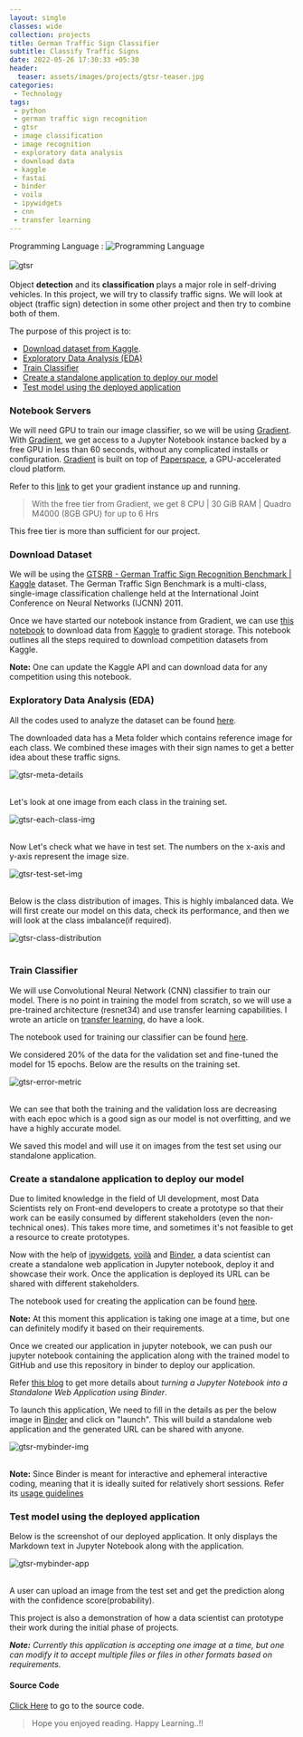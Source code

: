 ```yaml
---
layout: single
classes: wide
collection: projects
title: German Traffic Sign Classifier
subtitle: Classify Traffic Signs
date: 2022-05-26 17:30:33 +05:30
header:
  teaser: assets/images/projects/gtsr-teaser.jpg
categories:  
 - Technology  
tags:  
 - python  
 - german traffic sign recognition 
 - gtsr
 - image classification
 - image recognition
 - exploratory data analysis
 - download data
 - kaggle
 - fastai
 - binder
 - voila
 - ipywidgets
 - cnn
 - transfer learning
---
```

Programming Language : ![Programming Language](https://img.shields.io/badge/Python-100%25-%233DA639)<br>
<br><img src="/assets/images/projects/gtsr-img.jpg" alt="gtsr" style=" height=2%; width=2%; display: block; margin-left: auto; margin-right: auto;"/><br>
Object **detection** and its **classification** plays a major role in self-driving vehicles. In this project, we will try to classify traffic signs. We will look at object (traffic sign) detection in some other project and then try to combine both of them.

The purpose of this project is to:
 - [Download dataset from Kaggle](#download-dataset).
 - [Exploratory Data Analysis (EDA)](#exploratory-data-analysis-eda)
 - [Train Classifier](#train-classifier)
 - [Create a standalone application to deploy our model](#create-a-standalone-application-to-deploy-our-model)
 - [Test model using the deployed application](#test-model-using-the-deployed-application)

### Notebook Servers
We will need GPU to train our image classifier, so we will be using [Gradient](https://gradient.paperspace.com/). With [Gradient](https://gradient.paperspace.com/), we get access to a Jupyter Notebook instance backed by a free GPU in less than 60 seconds, without any complicated installs or configuration. [Gradient](https://gradient.paperspace.com/) is built on top of [Paperspace](https://www.paperspace.com/), a GPU-accelerated cloud platform.

Refer to this [link](https://course.fast.ai/start_gradient) to get your gradient instance up and running. 

> With the free tier from Gradient, we get 8 CPU | 30 GiB RAM | Quadro M4000 (8GB GPU) for up to 6 Hrs

This free tier is more than sufficient for our project.

### Download Dataset
We will be using the [GTSRB - German Traffic Sign Recognition Benchmark | Kaggle](https://www.kaggle.com/meowmeowmeowmeowmeow/gtsrb-german-traffic-sign) dataset. The German Traffic Sign Benchmark is a multi-class, single-image classification challenge held at the International Joint Conference on Neural Networks (IJCNN) 2011.

Once we have started our notebook instance from Gradient, we can use [this notebook](https://github.com/ashishkr568/gtsr/blob/main/1_download_dataset.ipynb) to download data from [Kaggle](https://www.kaggle.com/) to gradient storage. This notebook outlines all the steps required to download competition datasets from Kaggle. 

**Note:** One can update the Kaggle API and can download data for any competition using this notebook.

### Exploratory Data Analysis (EDA)

All the codes used to analyze the dataset can be found [here](https://github.com/ashishkr568/gtsr/blob/main/2_gtsr_eda_train_classifier.ipynb).

The downloaded data has a Meta folder which contains  reference image for each class. We combined these images with their sign names to get a better idea about these traffic signs.

<img src="/assets/images/projects/gtsr-meta-details.JPG" alt="gtsr-meta-details" style=" height=2%; width=2%; display: block; margin-left: auto; margin-right: auto;"/><br>

Let's look at one image from each class in the training set.

<img src="/assets/images/projects/gtsr-each-class-img.JPG" alt="gtsr-each-class-img" style=" height=2%; width=2%; display: block; margin-left: auto; margin-right: auto;"/><br>

Now Let's check what we have in test set. The numbers on the x-axis and y-axis represent the image size.

<img src="/assets/images/projects/gtsr-test-set-img.JPG" alt="gtsr-test-set-img" style=" height=2%; width=2%; display: block; margin-left: auto; margin-right: auto;"/><br>

Below is the class distribution of images. This is highly imbalanced data. We will first create our model on this data, check its performance, and then we will look at the class imbalance(if required).

<img src="/assets/images/projects/gtsr-class-distribution.jpg" alt="gtsr-class-distribution" style=" height=2%; width=2%; display: block; margin-left: auto; margin-right: auto;"/><br>

### Train Classifier
We will use Convolutional Neural Network (CNN) classifier to train our model. There is no point in training the model from scratch, so we will use a pre-trained architecture (resnet34) and use transfer learning capabilities. I wrote an article on [transfer learning](/blog/2022/05/02/transfer-learning-and-significance/), do have a look.

The notebook used for training our classifier can be found [here](https://github.com/ashishkr568/gtsr/blob/main/2_gtsr_eda_train_classifier.ipynb).

We considered 20% of the data for the validation set and fine-tuned the model for 15 epochs. Below are the results on the training set.

<img src="/assets/images/projects/gtsr-error-metric.JPG" alt="gtsr-error-metric" style=" height=2%; width=2%; display: block; margin-left: auto; margin-right: auto;"/><br>

We can see that both the training and the validation loss are decreasing with each epoc which is a good sign as our model is not overfitting, and we have a highly accurate model.

We saved this model and will use it on images from the test set using our standalone application.

###  Create a standalone application to deploy our model
Due to limited knowledge in the field of UI development, most Data Scientists rely on Front-end developers to create a prototype so that their work can be easily consumed by different stakeholders (even the non-technical ones). This takes more time, and sometimes it's not feasible to get a resource to create prototypes. 

Now with the help of [ipywidgets](https://ipywidgets.readthedocs.io/en/latest/), [voilà](https://voila.readthedocs.io/en/stable/using.html) and  [Binder](https://mybinder.org/), a data scientist can create a standalone web application in Jupyter notebook, deploy it and showcase their work. Once the application is deployed its URL can be shared with different stakeholders.

The notebook used for creating the application can be found [here](https://github.com/ashishkr568/gtsr/blob/main/3_gtsr_app.ipynb).

**Note:** At this moment this application is taking one image at a time, but one can definitely modify it based on their requirements.

Once we created our application in jupyter notebook, we can push our jupyter notebook containing the application along with the trained model to GitHub and use this repository in binder to deploy our application. 

Refer [this blog](/blog/2022/05/26/notebook-to-app/) to get more details about *turning a Jupyter Notebook into a Standalone Web Application using Binder*.

To launch this application, We need to fill in the details as per the below image in [Binder](https://mybinder.org/) and click on "launch". This will build a standalone web application and the generated URL can be shared with anyone.  

<img src="/assets/images/projects/gtsr-mybinder-img.png" alt="gtsr-mybinder-img" style=" height=2%; width=2%; display: block; margin-left: auto; margin-right: auto;"/><br>

**Note:** Since Binder is meant for interactive and ephemeral interactive coding, meaning that it is ideally suited for relatively short sessions. Refer its [usage guidelines](https://mybinder.readthedocs.io/en/latest/about/user-guidelines.html)

### Test model using the deployed application

Below is the screenshot of our deployed application. It only displays the Markdown text in Jupyter Notebook along with the application.

<img src="/assets/images/projects/gtsr-mybinder-app.png" alt="gtsr-mybinder-app" style=" height=2%; width=2%; display: block; margin-left: auto; margin-right: auto;"/><br>

A user can upload an image from the test set and get the prediction along with the confidence score(probability).

This project is also a demonstration of how a data scientist can prototype their work during the initial phase of projects. 

***Note:** Currently this application is accepting one image at a time, but one can modify it to accept multiple files or files in other formats based on requirements.*

#### Source Code
[Click Here](!https://github.com/ashishkr568/gtsr) to go to the source code.

> Hope you enjoyed reading. Happy Learning..!!